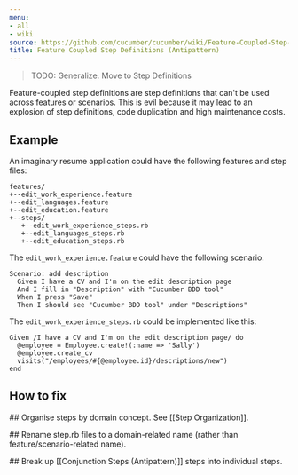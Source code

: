 ```yaml
---
menu:
- all
- wiki
source: https://github.com/cucumber/cucumber/wiki/Feature-Coupled-Step-Definitions-(Antipattern)/
title: Feature Coupled Step Definitions (Antipattern)
---
```


> TODO: Generalize. Move to Step Definitions

Feature-coupled step definitions are step definitions that can't be used across features or scenarios. This is evil because it may lead to an explosion of step definitions, code duplication and high maintenance costs.

## Example

An imaginary resume application could have the following features and step files:

```
features/
+--edit_work_experience.feature
+--edit_languages.feature
+--edit_education.feature
+--steps/
   +--edit_work_experience_steps.rb
   +--edit_languages_steps.rb
   +--edit_education_steps.rb
```

The <code>edit_work_experience.feature</code> could have the following scenario:

```
Scenario: add description
  Given I have a CV and I'm on the edit description page
  And I fill in "Description" with "Cucumber BDD tool"
  When I press "Save"
  Then I should see "Cucumber BDD tool" under "Descriptions"
```

The <code>edit_work_experience_steps.rb</code> could be implemented like this:

```
Given /I have a CV and I'm on the edit description page/ do
  @employee = Employee.create!(:name => 'Sally')
  @employee.create_cv
  visits("/employees/#{@employee.id}/descriptions/new")
end
```

## How to fix

\## Organise steps by domain concept. See [[Step Organization]].

\## Rename step.rb files to a domain-related name (rather than feature/scenario-related name).

\## Break up [[Conjunction Steps (Antipattern)]] steps into individual steps.
